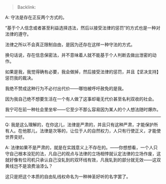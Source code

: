 > Backlink: 

A: 守法是存在正反两个方式的。  

“基于个人信念或者甚至利益选择违法，然后以接受法律的惩罚”的方式也是一种对法律的遵守。  

法律之所以不会真正限制自由，是因为还存在这样一种守法的方式。  

换句话说，存在信息保密法，并不意味着人就不能基于个人判断去做出泄密的动作。  

如果是我，我觉得确有必要，我会做掉，然后接受法律的惩罚，并且【坚决支持】惩罚我的裁决。  

我绝不赞成这种行为不必付出代价——哪怕被呼吁赦免的是我。  

因为我自己绝不想要生活在一个有人做了这事却毫无代价甚至名利双收的社会。  

我宁可在前一种社会里坐牢——它至少不那么容易因为某人的个人想法随时爆炸。

---

Q: 我是这么理解的，在你这儿，法律是严肃的，并且只有这种严肃，才能保护所有人。在他那儿，法律是次等的，让位于人的自然权力，人只有行使正义，才能使世界变好。

A: 法律如果不是严肃的，就是在实践意义上不存在的。——你想想看，一个人只守自己根本没犯的法，凡自己的观点与法律的立场相悖就认定法律的立场作废，这就好像有位司机只承认自己没轧到的双环线有效，凡我轧到的部分就无效——这双黄线岂不是浪费油漆么？  

这只是把这个本质的自由轧线权命名为一种神圣好听的名字罢了。
